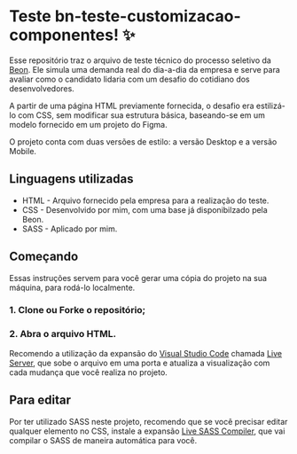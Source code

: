 # Teste bn-teste-customizacao-componentes! ✨
Esse repositório traz o arquivo de teste técnico do processo seletivo da <a href="https://www.beon.com.br/">Beon</a>. Ele simula uma demanda real do dia-a-dia da empresa e serve para avaliar como o candidato lidaria com um desafio do cotidiano dos desenvolvedores.

A partir de uma página HTML previamente fornecida, o desafio era estilizá-lo com CSS, sem modificar sua estrutura básica, baseando-se em um modelo fornecido em um projeto do Figma.

O projeto conta com duas versões de estilo: a versão Desktop e a versão Mobile.

## Linguagens utilizadas
* HTML - Arquivo fornecido pela empresa para a realização do teste.
* CSS - Desenvolvido por mim, com uma base já disponibilzado pela Beon.
* SASS - Aplicado por mim.

## Começando
Essas instruções servem para você gerar uma cópia do projeto na sua máquina, para rodá-lo localmente.

### 1. Clone ou Forke o repositório;
### 2. Abra o arquivo HTML.

Recomendo a utilização da expansão do <a href="https://code.visualstudio.com/download">Visual Studio Code</a> chamada <a href="https://marketplace.visualstudio.com/items?itemName=ritwickdey.LiveServer">Live Server</a>, que sobe o arquivo em uma porta e atualiza a visualização com cada mudança que você realiza no projeto.

## Para editar
Por ter utilizado SASS neste projeto, recomendo que se você precisar editar qualquer elemento no CSS, instale a expansão <a href="https://marketplace.visualstudio.com/items?itemName=ritwickdey.live-sass">Live SASS Compiler</a>, que vai compilar o SASS de maneira automática para você.
